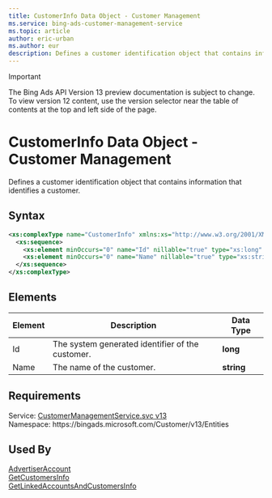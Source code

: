 ```yaml
---
title: CustomerInfo Data Object - Customer Management
ms.service: bing-ads-customer-management-service
ms.topic: article
author: eric-urban
ms.author: eur
description: Defines a customer identification object that contains information that identifies a customer.
---
```

> [!IMPORTANT]
> The Bing Ads API Version 13 preview documentation is subject to change. To view version 12 content, use the version selector near the table of contents at the top and left side of the page.

# CustomerInfo Data Object - Customer Management
Defines a customer identification object that contains information that identifies a customer.

## Syntax
```xml
<xs:complexType name="CustomerInfo" xmlns:xs="http://www.w3.org/2001/XMLSchema">
  <xs:sequence>
    <xs:element minOccurs="0" name="Id" nillable="true" type="xs:long" />
    <xs:element minOccurs="0" name="Name" nillable="true" type="xs:string" />
  </xs:sequence>
</xs:complexType>
```

## <a name="elements"></a>Elements

|Element|Description|Data Type|
|-----------|---------------|-------------|
|<a name="id"></a>Id|The system generated identifier of the customer.|**long**|
|<a name="name"></a>Name|The name of the customer.|**string**|

## Requirements
Service: [CustomerManagementService.svc v13](https://clientcenter.api.bingads.microsoft.com/Api/CustomerManagement/v13/CustomerManagementService.svc)  
Namespace: https\://bingads.microsoft.com/Customer/v13/Entities  

## Used By
[AdvertiserAccount](advertiseraccount.md)  
[GetCustomersInfo](getcustomersinfo.md)  
[GetLinkedAccountsAndCustomersInfo](getlinkedaccountsandcustomersinfo.md)  
